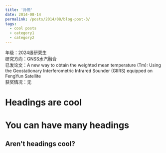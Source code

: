 ```yaml
---
title: '孙悦'
date: 2014-08-14
permalink: /posts/2014/08/blog-post-3/
tags:
  - cool posts
  - category1
  - category2
---
```


年级：2024级研究生                               
研究方向：GNSS水汽融合                           
已发论文：A new way to obtain the weighted mean temperature (Tm): Using the Geostationary Interferometric Infrared Sounder (GIIRS) equipped on FengYun Satellite                       
获奖情况：无

Headings are cool
======

You can have many headings
======

Aren't headings cool?
------